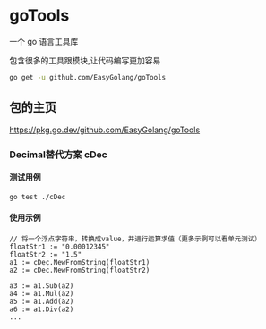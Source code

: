 # goTools

一个 go 语言工具库

包含很多的工具跟模块,让代码编写更加容易

```bash
go get -u github.com/EasyGolang/goTools
```

## 包的主页

https://pkg.go.dev/github.com/EasyGolang/goTools


### Decimal替代方案 cDec

#### 测试用例
```
go test ./cDec
```

#### 使用示例
```
// 将一个浮点字符串，转换成value，并进行运算求值（更多示例可以看单元测试）
floatStr1 := "0.00012345"
floatStr2 := "1.5"
a1 := cDec.NewFromString(floatStr1)
a2 := cDec.NewFromString(floatStr2)

a3 := a1.Sub(a2)
a4 := a1.Mul(a2)
a5 := a1.Add(a2)
a6 := a1.Div(a2)
...
```